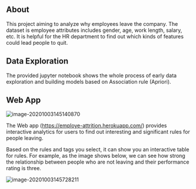 ## About 

This project aiming to analyze why employees leave the company. The dataset is employee attributes includes gender, age, work length, salary, etc. It is helpful for the HR department to find out which kinds of features could lead people to quit.

## Data Exploration

The provided jupyter notebook shows the whole process of early data exploration and building models based on Association rule (Apriori).

## Web App

![image-20201003145140870](/Users/zhengyangxu/Desktop/Employee_Analysis_system/Employee_Analysis_system/image-20201003145140870.png)

The Web app (https://employe-attrition.herokuapp.com/) provides interactive analytics for users to find out interesting and significant rules for people leaving.

Based on the rules and tags you select, it can show you an interactive table for rules. For example, as the image shows below, we can see how strong the relationship between people who are not leaving and their performance rating is three.

![image-20201003145728211](/Users/zhengyangxu/Desktop/Employee_Analysis_system/Employee_Analysis_system/image-20201003145728211.png)

